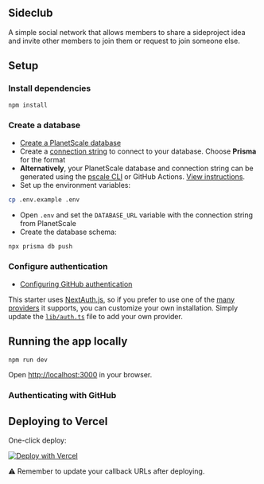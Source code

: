 ## Sideclub

A simple social network that allows members to share a sideproject idea and invite other members to join them or request to join someone else.

## Setup

### Install dependencies

```bash
npm install
```

### Create a database

- [Create a PlanetScale database](https://docs.planetscale.com/tutorials/planetscale-quick-start-guide#create-a-database)
- Create a [connection string](https://docs.planetscale.com/concepts/connection-strings#creating-a-password) to connect to your database. Choose **Prisma** for the format
- **Alternatively**, your PlanetScale database and connection string can be generated using the [pscale CLI](https://github.com/planetscale/cli) or GitHub Actions. [View instructions](doc/pscale-actions-setup.md).
- Set up the environment variables:

```bash
cp .env.example .env
```

- Open `.env` and set the `DATABASE_URL` variable with the connection string from PlanetScale
- Create the database schema:

```bash
npx prisma db push
```

### Configure authentication

- [Configuring GitHub authentication](doc/github_setup.md)

This starter uses [NextAuth.js](https://next-auth.js.org/), so if you prefer to use one of the [many providers](https://next-auth.js.org/providers/) it supports, you can customize your own installation. Simply update the [`lib/auth.ts`](/lib/auth.ts#L11) file to add your own provider.

## Running the app locally

```bash
npm run dev
```

Open [http://localhost:3000](http://localhost:3000) in your browser.

### Authenticating with GitHub

## Deploying to Vercel

One-click deploy:

[![Deploy with Vercel](https://vercel.com/button)](https://vercel.com/new/clone?repository-url=https%3A%2F%2Fgithub.com%2Fplanetscale%2Fbeam)

⚠️ Remember to update your callback URLs after deploying.
